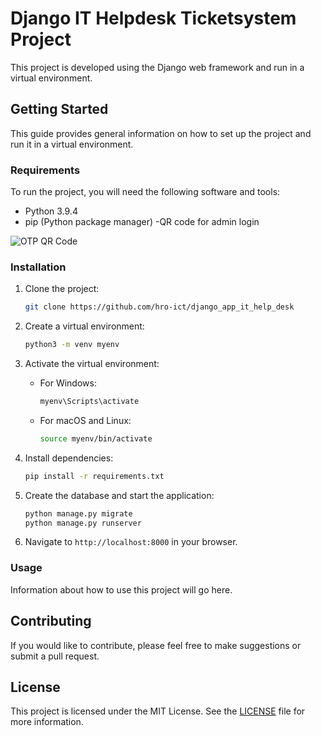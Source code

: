 # Django IT Helpdesk Ticketsystem Project

This project is developed using the Django web framework and run in a virtual environment.

## Getting Started

This guide provides general information on how to set up the project and run it in a virtual environment.

### Requirements

To run the project, you will need the following software and tools:

- Python 3.9.4
- pip (Python package manager)
 -QR code for admin login

 ![OTP QR Code](https://raw.githubusercontent.com/hro-ict/django_app_it_help_desk/main/bweb1/static/otp.png)



### Installation

1. Clone the project:

    ```bash
    git clone https://github.com/hro-ict/django_app_it_help_desk
    ```

2. Create a virtual environment:

    ```bash
    python3 -m venv myenv
    ```

3. Activate the virtual environment:

    - For Windows:

        ```bash
        myenv\Scripts\activate
        ```

    - For macOS and Linux:

        ```bash
        source myenv/bin/activate
        ```

4. Install dependencies:

    ```bash
    pip install -r requirements.txt
    ```

5. Create the database and start the application:

    ```bash
    python manage.py migrate
    python manage.py runserver
    ```

6. Navigate to `http://localhost:8000` in your browser.

### Usage

Information about how to use this project will go here.

## Contributing

If you would like to contribute, please feel free to make suggestions or submit a pull request.

## License

This project is licensed under the MIT License. See the [LICENSE](LICENSE) file for more information.
